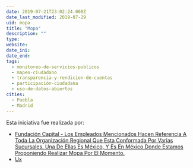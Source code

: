 ```yaml
---
date: 2019-07-21T23:02:24.000Z
date_last_modified: 2019-07-29
uid: mopa
title: "Mopa"
description: ""
type: 
website: 
date_ini: 
date_end: 
tags:
  - monitoreo-de-servicios-publicos
  - mapeo-ciudadano
  - transparencia-y-rendicion-de-cuentas
  - participación-ciudadana
  - uso-de-datos-abiertos
cities: 
  - Puebla
  - Madrid
---
```


Esta iniciativa fue realizada por:

- [Fundación Capital - Los Empleados Mencionados Hacen Referencia A Toda La Organización Regional Que Esta Conformada Por Varias Sucursales. Una De Ellas Es México, Y Es En México Donde Estamos Proponiendo Realizar Mopa Por El Momento.](/organizaciones/fundacion-capital-los-empleados-mencionados-hacen-referencia-a-toda-la-organizacion-regional-que-esta-conformada-por-varias-sucursales-una-de-ellas-es-mexico-y-es-en-mexico-donde-estamos-proponiendo-realizar-mopa-por-el-momento)
- [Ux](/organizaciones/ux)
